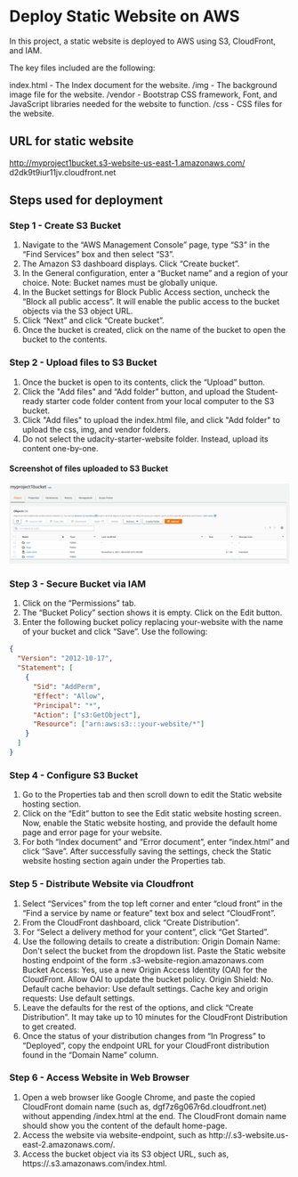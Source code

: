# Deploy Static Website on AWS

In this project, a static website is deployed to AWS using S3, CloudFront, and IAM.

The key files included are the following:

index.html - The Index document for the website.
/img - The background image file for the website.
/vendor - Bootstrap CSS framework, Font, and JavaScript libraries needed for the website to function.
/css - CSS files for the website.

## URL for static website

http://myproject1bucket.s3-website-us-east-1.amazonaws.com/
d2dk9t9iur11jv.cloudfront.net

## Steps used for deployment

### Step 1 - Create S3 Bucket

1. Navigate to the “AWS Management Console” page, type “S3” in the “Find Services” box and then select “S3”.
2. The Amazon S3 dashboard displays. Click “Create bucket”.
3. In the General configuration, enter a “Bucket name” and a region of your choice. Note: Bucket names must be globally unique.
4. In the Bucket settings for Block Public Access section, uncheck the “Block all public access”. It will enable the public access to the bucket objects via the S3 object URL.
5. Click “Next” and click “Create bucket”.
6. Once the bucket is created, click on the name of the bucket to open the bucket to the contents.

### Step 2 - Upload files to S3 Bucket

1. Once the bucket is open to its contents, click the “Upload” button.
2. Click the "Add files" and “Add folder” button, and upload the Student-ready starter code folder content from your local computer to the S3 bucket.
3. Click "Add files" to upload the index.html file, and click "Add folder" to upload the css, img, and vendor folders.
4. Do not select the udacity-starter-website folder. Instead, upload its content one-by-one.

#### Screenshot of files uploaded to S3 Bucket

![S3 Bucket Screenshot](Images_README/S3_Bucket_Screenshot.PNG)

### Step 3 - Secure Bucket via IAM

1. Click on the “Permissions” tab.
2. The “Bucket Policy” section shows it is empty. Click on the Edit button.
3. Enter the following bucket policy replacing your-website with the name of your bucket and click “Save”.
   Use the following:

```json
{
  "Version": "2012-10-17",
  "Statement": [
    {
      "Sid": "AddPerm",
      "Effect": "Allow",
      "Principal": "*",
      "Action": ["s3:GetObject"],
      "Resource": ["arn:aws:s3:::your-website/*"]
    }
  ]
}
```

### Step 4 - Configure S3 Bucket

1. Go to the Properties tab and then scroll down to edit the Static website hosting section.
2. Click on the “Edit” button to see the Edit static website hosting screen. Now, enable the Static website hosting, and provide the default home page and error page for your website.
3. For both “Index document” and “Error document”, enter “index.html” and click “Save”. After successfully saving the settings, check the Static website hosting section again under the Properties tab.

### Step 5 - Distribute Website via Cloudfront

1. Select “Services” from the top left corner and enter “cloud front” in the “Find a service by name or feature” text box and select “CloudFront”.
2. From the CloudFront dashboard, click “Create Distribution”.
3. For “Select a delivery method for your content”, click “Get Started”.
4. Use the following details to create a distribution:
   Origin Domain Name: Don't select the bucket from the dropdown list. Paste the Static website hosting endpoint of the form <bucket-name>.s3-website-region.amazonaws.com
   Bucket Access: Yes, use a new Origin Access Identity (OAI) for the CloudFront. Allow OAI to update the bucket policy.
   Origin Shield: No.
   Default cache behavior: Use default settings.
   Cache key and origin requests: Use default settings.
5. Leave the defaults for the rest of the options, and click “Create Distribution”. It may take up to 10 minutes for the CloudFront Distribution to get created.
6. Once the status of your distribution changes from “In Progress” to “Deployed”, copy the endpoint URL for your CloudFront distribution found in the “Domain Name” column.

### Step 6 - Access Website in Web Browser

1. Open a web browser like Google Chrome, and paste the copied CloudFront domain name (such as, dgf7z6g067r6d.cloudfront.net) without appending /index.html at the end. The CloudFront domain name should show you the content of the default home-page.
2. Access the website via website-endpoint, such as http://<bucket-name>.s3-website.us-east-2.amazonaws.com/.
3. Access the bucket object via its S3 object URL, such as, https://<bucket-name>.s3.amazonaws.com/index.html.
